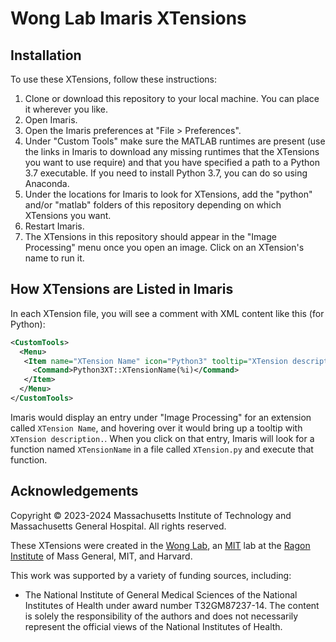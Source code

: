 # Wong Lab Imaris XTensions

## Installation

To use these XTensions, follow these instructions:

1. Clone or download this repository to your local machine. You can place it
   wherever you like.
2. Open Imaris.
3. Open the Imaris preferences at "File > Preferences".
4. Under "Custom Tools" make sure the MATLAB runtimes are present (use the links
   in Imaris to download any missing runtimes that the XTensions you want to use
   require) and that you have specified a path to a Python 3.7 executable. If
   you need to install Python 3.7, you can do so using Anaconda.
5. Under the locations for Imaris to look for XTensions, add the "python" and/or
   "matlab" folders of this repository depending on which XTensions you want.
6. Restart Imaris.
7. The XTensions in this repository should appear in the "Image Processing" menu
   once you open an image. Click on an XTension's name to run it.

## How XTensions are Listed in Imaris

In each XTension file, you will see a comment with XML content like this (for
Python):

```xml
<CustomTools>
  <Menu>
   <Item name="XTension Name" icon="Python3" tooltip="XTension description.">
     <Command>Python3XT::XTensionName(%i)</Command>
   </Item>
  </Menu>
</CustomTools>
```

Imaris would display an entry under "Image Processing" for an extension called
`XTension Name`, and hovering over it would bring up a tooltip with `XTension
description.`. When you click on that entry, Imaris will look for a function
named `XTensionName` in a file called `XTension.py` and execute that function.

## Acknowledgements

Copyright © 2023-2024 Massachusetts Institute of Technology and Massachusetts
General Hospital. All rights reserved.

These XTensions were created in the [Wong Lab](https://hswonglab-ri.mit.edu/),
an [MIT](https://mit.edu) lab at the
[Ragon Institute](https://ragoninstitute.org/) of Mass General, MIT, and Harvard.

This work was supported by a variety of funding sources, including:

* The National Institute of General Medical Sciences of the National Institutes
  of Health under award number T32GM87237-14. The content is solely the
  responsibility of the authors and does not necessarily represent the official
  views of the National Institutes of Health.

